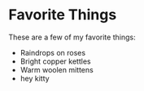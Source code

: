 # Favorite Things

These are a few of my favorite things:

- Raindrops on roses
- Bright copper kettles
- Warm woolen mittens
- hey kitty
